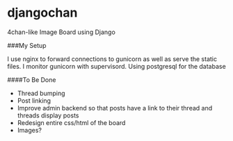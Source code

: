 djangochan
==========

4chan-like Image Board using Django


###My Setup

I use nginx to forward connections to gunicorn as well as serve the static files. I monitor gunicorn with supervisord. Using postgresql for the database 

####To Be Done

  - Thread bumping
  - Post linking
  - Improve admin backend so that posts have a link to their thread and threads display posts
  - Redesign entire css/html of the board
  - Images?
